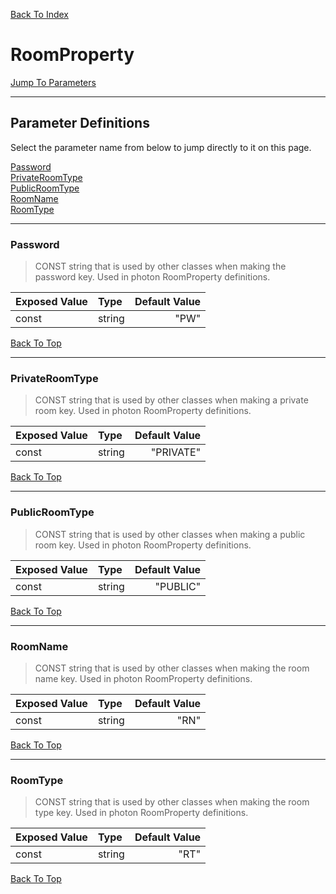 [Back To Index](../index.md)

# RoomProperty

[Jump To Parameters](#parameter-definitions)<br/>

--------------------------------------------------------
## Parameter Definitions<a name="parameter-definitions"></a>

Select the parameter name from below to jump directly to it on this page.

[Password](#parameter-Password)<br>
[PrivateRoomType](#parameter-PrivateRoomType)<br>
[PublicRoomType](#parameter-PublicRoomType)<br>
[RoomName](#parameter-RoomName)<br>
[RoomType](#parameter-RoomType)<br>

------------------
 ### Password<a name="parameter-Password"></a>
> CONST string that is used by other classes when making the password key. Used in photon RoomProperty definitions.

| Exposed Value | Type | Default Value |
|:---|:---|---:|
|const |string|"PW"

[Back To Top](#)

------------------
 ### PrivateRoomType<a name="parameter-PrivateRoomType"></a>
> CONST string that is used by other classes when making a private room key. Used in photon RoomProperty definitions.

| Exposed Value | Type | Default Value |
|:---|:---|---:|
|const |string|"PRIVATE"

[Back To Top](#)

------------------
 ### PublicRoomType<a name="parameter-PublicRoomType"></a>
> CONST string that is used by other classes when making a public room key. Used in photon RoomProperty definitions.

| Exposed Value | Type | Default Value |
|:---|:---|---:|
|const |string|"PUBLIC"

[Back To Top](#)

------------------
 ### RoomName<a name="parameter-RoomName"></a>
> CONST string that is used by other classes when making the room name key. Used in photon RoomProperty definitions.

| Exposed Value | Type | Default Value |
|:---|:---|---:|
|const |string|"RN"

[Back To Top](#)

------------------
 ### RoomType<a name="parameter-RoomType"></a>
> CONST string that is used by other classes when making the room type key. Used in photon RoomProperty definitions.

| Exposed Value | Type | Default Value |
|:---|:---|---:|
|const |string|"RT"

[Back To Top](#)

